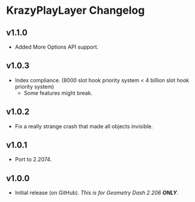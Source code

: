 # KrazyPlayLayer Changelog
## v1.1.0
- Added More Options API support.
## v1.0.3
- Index compliance. (8000 slot hook priority system < 4 billion slot hook priority system)
  - Some features might break.
## v1.0.2
- Fix a really strange crash that made all objects invisible.
## v1.0.1
- Port to 2.2074.
## v1.0.0
- Initial release (on GitHub). <cr>*This is for Geometry Dash 2.206* ***__ONLY__***.</c>